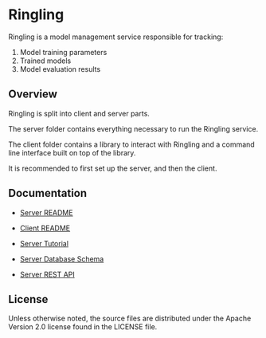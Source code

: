 # Ringling

Ringling is a model management service responsible for tracking:

1. Model training parameters
1. Trained models
1. Model evaluation results

## Overview
Ringling is split into client and server parts.

The server folder contains everything necessary to run the Ringling service.

The client folder contains a library to interact with Ringling and a command line interface built on top of the library.

It is recommended to first set up the server, and then the client.

## Documentation
* [Server README](server/README.md)
* [Client README](client/README.md)


* [Server Tutorial](server/docs/tutorial/ringling_tutorial.md)
* [Server Database Schema](server/docs/database_schema.md)
* [Server REST API](server/docs/rest_api/README.md)


## License

Unless otherwise noted, the source files are distributed
under the Apache Version 2.0 license found in the LICENSE file.	
